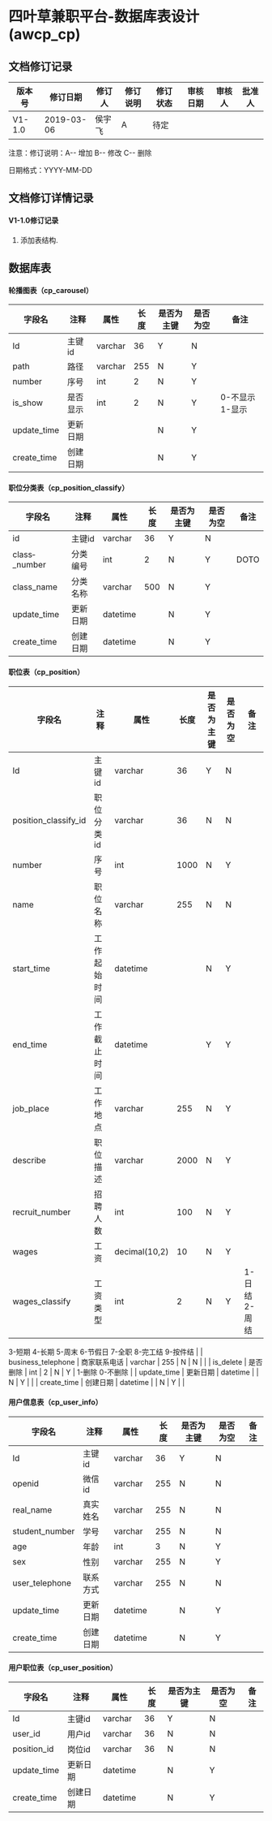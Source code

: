 # 四叶草兼职平台-数据库表设计(awcp_cp)

## 文档修订记录

| 版本号 | **修订日期** | **修订人** | **修订说明** | **修订状态** | **审核日期** | **审核人** | **批准人** |
| ------ | ------------ | ---------- | ------------ | ------------ | ------------ | ---------- | ---------- |
| V1-1.0 | 2019-03-06   | 侯宇飞     | A            | 待定         |              |            |            |

注意：修订说明：A-- 增加   B-- 修改    C-- 删除

日期格式：YYYY-MM-DD

## 文档修订详情记录

#### V1-1.0修订记录

1. 添加表结构.

## 数据库表

#### 轮播图表（cp_carousel）

| 字段名      | **注释** | **属性** | **长度** | **是否为主键** | **是否为空** | **备注**        |
| ----------- | -------- | -------- | -------- | -------------- | ------------ | --------------- |
| Id          | 主键id   | varchar  | 36       | Y              | N            |                 |
| path        | 路径     | varchar  | 255      | N              | Y            |                 |
| number      | 序号     | int      | 2        | N              | Y            |                 |
| is_show     | 是否显示 | int      | 2        | N              | Y            | 0-不显示 1-显示 |
| update_time | 更新日期 |          |          | N              | Y            |                 |
| create_time | 创建日期 |          |          | N              | Y            |                 |

#### 职位分类表（cp_position_classify）

| 字段名        | **注释** | **属性** | **长度** | **是否为主键** | **是否为空** | **备注** |
| ------------- | -------- | -------- | -------- | -------------- | ------------ | -------- |
| id            | 主键id   | varchar  | 36       | Y              | N            |          |
| class­_number | 分类编号 | int      | 2        | N              | Y            | DOTO     |
| class_name    | 分类名称 | varchar  | 500      | N              | Y            |          |
| update_time   | 更新日期 | datetime |          | N              | Y            |          |
| create_time   | 创建日期 | datetime |          | N              | Y            |          |

#### 职位表（cp_position）

| 字段名               | **注释**     | **属性**      | **长度** | **是否为主键** | **是否为空** | **备注**                                                     |
| -------------------- | ------------ | ------------- | -------- | -------------- | ------------ | ------------------------------------------------------------ |
| Id                   | 主键id       | varchar       | 36       | Y              | N            |                                                              |
| position_classify_id | 职位分类id   | varchar       | 36       | N              | N            |                                                              |
| number               | 序号         | int           | 1000     | N              | Y            |                                                              |
| name                 | 职位名称     | varchar       | 255      | N              | N            |                                                              |
| start_time           | 工作起始时间 | datetime      |          | N              | Y            |                                                              |
| end_time             | 工作截止时间 | datetime      |          | Y              | Y            |                                                              |
| job_place            | 工作地点     | varchar       | 255      | N              | Y            |                                                              |
| describe             | 职位描述     | varchar       | 2000     | N              | Y            |                                                              |
| recruit_number       | 招聘人数     | int           | 100      | N              | Y            |                                                              |
| wages                | 工资         | decimal(10,2) | 10       | N              | Y            |                                                              |
| wages_classify       | 工资类型     | int           | 2        | N              | Y            | 1-日结 2-周结
 3-短期 4-长期 
5-周末 6-节假日
7-全职 8-完工结 
9-按件结 |
| business_telephone   | 商家联系电话 | varchar       | 255      | N              | N            |                                                              |
| is_delete            | 是否删除     | int           | 2        | N              | Y            | 1-删除 0-不删除                                              |
| update_time          | 更新日期     | datetime      |          | N              | Y            |                                                              |
| create_time          | 创建日期     | datetime      |          | N              | Y            |                                                              |

#### 用户信息表（cp_user_info）

| 字段名         | **注释** | **属性** | **长度** | **是否为主键** | **是否为空** | **备注** |
| -------------- | -------- | -------- | -------- | -------------- | ------------ | -------- |
| Id             | 主键id   | varchar  | 36       | Y              | N            |          |
| openid         | 微信id   | varchar  | 255      | N              | N            |          |
| real_name      | 真实姓名 | varchar  | 255      | N              | N            |          |
| student_number | 学号     | varchar  | 255      | N              | N            |          |
| age            | 年龄     | int      | 3        | N              | Y            |          |
| sex            | 性别     | varchar  | 255      | N              | Y            |          |
| user_telephone | 联系方式 | varchar  | 255      | N              | N            |          |
| update_time    | 更新日期 | datetime |          | N              | Y            |          |
| create_time    | 创建日期 | datetime |          | N              | Y            |          |

#### 用户职位表（cp_user_position）

| 字段名      | **注释** | **属性** | **长度** | **是否为主键** | **是否为空** | **备注** |
| ----------- | -------- | -------- | -------- | -------------- | ------------ | -------- |
| Id          | 主键id   | varchar  | 36       | Y              | N            |          |
| user_id     | 用户id   | varchar  | 36       | N              | N            |          |
| position_id | 岗位id   | varchar  | 36       | N              | N            |          |
| update_time | 更新日期 | datetime |          | N              | Y            |          |
| create_time | 创建日期 | datetime |          | N              | Y            |          |


